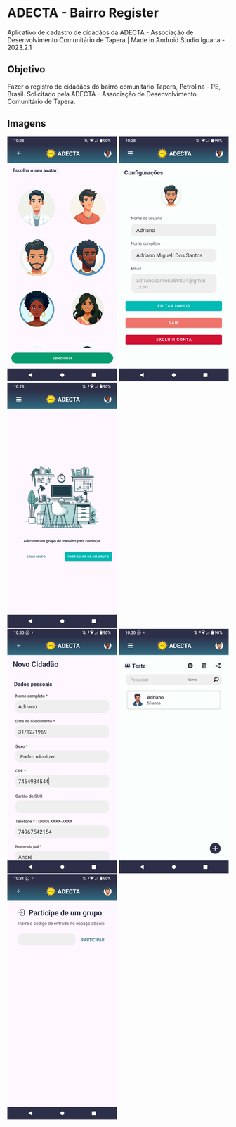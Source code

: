 # ADECTA - Bairro Register

Aplicativo de cadastro de cidadãos da ADECTA - Associação de Desenvolvimento Comunitário de Tapera | Made in Android Studio Iguana - 2023.2.1

## Objetivo

Fazer o registro de cidadãos do bairro comunitário Tapera, Petrolina - PE, Brasil. Solicitado pela ADECTA - Associação de Desenvolvimento Comunitário de Tapera.

## Imagens 

<div>
  <img src="https://github.com/AdrianoMiguell/adecta-bairro_register/blob/main/fotos-adecta/Screenshot_20250203-102833.png"  width="250px">
  <img src="https://github.com/AdrianoMiguell/adecta-bairro_register/blob/main/fotos-adecta/Screenshot_20250203-102837.png" width="250px">
  <img src="https://github.com/AdrianoMiguell/adecta-bairro_register/blob/main/fotos-adecta/Screenshot_20250203-102841.png" width="250px">
</div>

<div>
  <img src="https://github.com/AdrianoMiguell/adecta-bairro_register/blob/main/fotos-adecta/Screenshot_20250203-103017.png"  width="250px">
  <img src="https://github.com/AdrianoMiguell/adecta-bairro_register/blob/main/fotos-adecta/Screenshot_20250203-103053.png" width="250px">
  <img src="https://github.com/AdrianoMiguell/adecta-bairro_register/blob/main/fotos-adecta/Screenshot_20250203-103126.png" width="250px">
</div>
